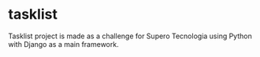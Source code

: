 # tasklist
Tasklist project is made as a challenge for Supero Tecnologia using Python with Django as a main framework.
